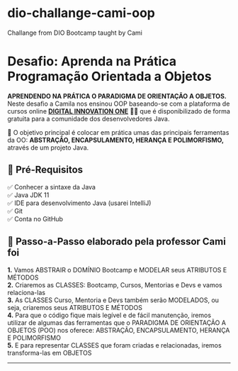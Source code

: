 # dio-challange-cami-oop
Challange from DIO Bootcamp taught by Cami

<h1> Desafio: Aprenda na Prática Programação Orientada a Objetos</h1>

<p><strong>APRENDENDO NA PRÁTICA O PARADIGMA DE ORIENTAÇÃO A OBJETOS.</strong>
<br>Neste desafio a Camila nos ensinou OOP baseando-se com a plataforma de cursos online 
<strong><a href="https://web.digitalinnovation.one/">DIGITAL INNOVATION ONE</a></strong> 💛🧡 
que é disponibilizado de forma gratuita para a comunidade dos desenvolvedores Java.<br>

💎 O objetivo principal é colocar em prática umas das principais ferramentas da OO: 
<strong>ABSTRAÇÃO, ENCAPSULAMENTO, HERANÇA E POLIMORFISMO,</strong> através de um projeto Java. </p>


<h2>🛑 Pré-Requisitos</h2>

<p>
✅ Conhecer a sintaxe da Java<br>
✅ Java JDK 11<br>
✅ IDE para desenvolvimento Java (usarei IntelliJ)<br>
✅ Git<br>
✅ Conta no GitHub<br>
</p>


<h2> 👣 Passo-a-Passo elaborado pela professor Cami foi</h2>
<p>
<strong>	1.</strong> Vamos ABSTRAIR o DOMÍNIO Bootcamp e MODELAR seus ATRIBUTOS E MÉTODOS <br>
<strong>	2.</strong> Criaremos as CLASSES: Bootcamp, Cursos, Mentorias e Devs e vamos relaciona-las <br>
<strong>	3.</strong> As CLASSES Curso, Mentoria e Devs também serão MODELADOS, ou seja, criaremos seus ATRIBUTOS E MÉTODOS <br> 
<strong>	4.</strong> Para que o código fique mais legível e de fácil manutenção, iremos utilizar de algumas das ferramentas que o PARADIGMA DE ORIENTAÇÃO A OBJETOS (POO) nos oferece: ABSTRAÇÃO, ENCAPSULAMENTO, HERANÇA E POLIMORFISMO <br>
<strong>	5.</strong> E para representar CLASSES que foram criadas e relacionadas, iremos transforma-las em OBJETOS<br>
</p>

----
